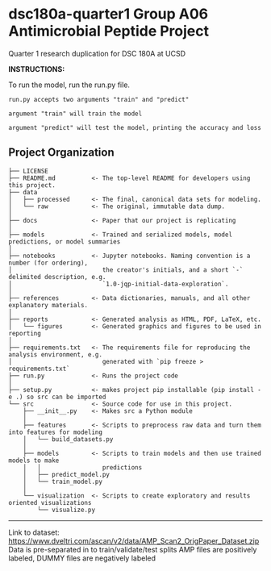 dsc180a-quarter1 Group A06 Antimicrobial Peptide Project 
==============================

Quarter 1 research duplication for DSC 180A at UCSD


**INSTRUCTIONS:**

To run the model, run the run.py file.

    run.py accepts two arguments "train" and "predict"
    
    argument "train" will train the model
    
    argument "predict" will test the model, printing the accuracy and loss


Project Organization
------------

    ├── LICENSE
    ├── README.md          <- The top-level README for developers using this project.
    ├── data
    │   ├── processed      <- The final, canonical data sets for modeling.
    │   └── raw            <- The original, immutable data dump.
    │
    ├── docs               <- Paper that our project is replicating
    │
    ├── models             <- Trained and serialized models, model predictions, or model summaries
    │
    ├── notebooks          <- Jupyter notebooks. Naming convention is a number (for ordering),
    │                         the creator's initials, and a short `-` delimited description, e.g.
    │                         `1.0-jqp-initial-data-exploration`.
    │
    ├── references         <- Data dictionaries, manuals, and all other explanatory materials.
    │
    ├── reports            <- Generated analysis as HTML, PDF, LaTeX, etc.
    │   └── figures        <- Generated graphics and figures to be used in reporting
    │
    ├── requirements.txt   <- The requirements file for reproducing the analysis environment, e.g.
    │                         generated with `pip freeze > requirements.txt`
    ├── run.py             <- Runs the project code
    │
    ├── setup.py           <- makes project pip installable (pip install -e .) so src can be imported
    └── src                <- Source code for use in this project.
        ├── __init__.py    <- Makes src a Python module
        │
        ├── features       <- Scripts to preprocess raw data and turn them into features for modeling
        │   └── build_datasets.py
        │
        ├── models         <- Scripts to train models and then use trained models to make
        │   │                 predictions
        │   ├── predict_model.py
        │   └── train_model.py
        │
        └── visualization  <- Scripts to create exploratory and results oriented visualizations
            └── visualize.py


--------

Link to dataset: https://www.dveltri.com/ascan/v2/data/AMP_Scan2_OrigPaper_Dataset.zip
Data is pre-separated in to train/validate/test splits
AMP files are positively labeled, DUMMY files are negatively labeled
